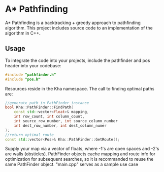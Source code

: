 A* Pathfinding
===============
A* Pathfinding is a backtracking + greedy approach to pathfinding algorithm. This project includes source code to an implementation of the algorithm in C++.

## Usage
To integrate the code into your projects, include the pathfinder and pos header into your codebase:
```cpp
#include "pathfinder.h"
#include "pos.h"
```
Resources reside in the Kha namespace. The call to finding optimal paths are:
```cpp
//generate path in PathFinder instance
bool Kha::PathFinder::FindPath(
	const std::vector<float>& mapping,
	int row_count, int column_count, 
	int source_row_number, int source_column_number
	int dest_row_number, int dest_column_numer
);
//return optimal route
const std::vector<Pos>& Kha::PathFinder::GetRoute();
```
Supply your map via a vector of floats, where -1's are open spaces and -2's are walls (obsticles).
PathFinder objects cache mapping and route info for optimization for subsequent searches, so it is recommanded to reuse the same PathFinder object.
"main.cpp" serves as a sample use case
